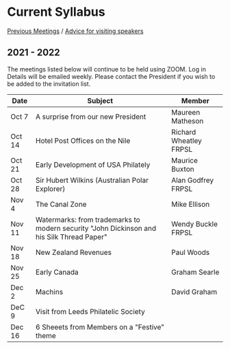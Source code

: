 # Current Syllabus

[Previous Meetings](./previous-meetings) / [Advice for visiting speakers](./advice-for-visiting-speakers)

## 2021 - 2022
The meetings listed below will continue to be held using ZOOM.  Log in Details will be emailed
weekly. Please contact the President if you wish to be added to the invitation list.

Date  | Subject | Member
----- | ------- | ------
Oct 7  | A surprise from our new President | Maureen Matheson
Oct 14 | Hotel Post Offices on the Nile | Richard Wheatley FRPSL
Oct 21 | Early Development of USA Philately | Maurice Buxton
Oct 28 | Sir Hubert Wilkins (Australian Polar Explorer) | Alan Godfrey FRPSL
Nov 4  | The Canal Zone | Mike Ellison
Nov 11 | Watermarks: from trademarks to modern security "John Dickinson and his Silk Thread Paper"| Wendy Buckle FRPSL
Nov 18 | New Zealand Revenues | Paul Woods
Nov 25 | Early Canada | Graham Searle
Dec 2 | Machins | David Graham
DeC 9 | Visit from Leeds Philatelic Society
Dec 16 | 6 Sheeets from Members on a "Festive" theme
